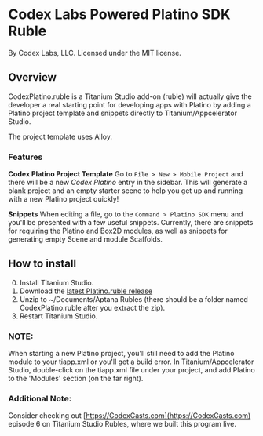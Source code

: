 Codex Labs Powered Platino SDK Ruble
====
By Codex Labs, LLC. Licensed under the MIT license.

Overview
----
CodexPlatino.ruble is a Titanium Studio add-on (ruble) will actually give the developer a real starting point for developing apps with Platino by adding a Platino project template and snippets directly to Titanium/Appcelerator Studio.

The project template uses Alloy.


### Features

**Codex Platino Project Template** Go to `File > New > Mobile Project` and there will be a new *Codex Platino* entry in the sidebar. This will generate a blank project and an empty starter scene to help you get up and running with a new Platino project quickly!

**Snippets** When editing a file, go to the `Command > Platino SDK` menu and you'll be presented with a few useful snippets. Currently, there are snippets for requiring the Platino and Box2D modules, as well as snippets for generating empty Scene and module Scaffolds.


How to install
----

0. Install Titanium Studio.
1. Download the [latest Platino.ruble release](https://github.com/CodexLabs/CodexPlatino.ruble/)
2. Unzip to ~/Documents/Aptana Rubles (there should be a folder named CodexPlatino.ruble after you extract the zip).
3. Restart Titanium Studio.

### NOTE:

When starting a new Platino project, you'll still need to add the Platino module to your tiapp.xml or you'll get a build error. In Titanium/Appcelerator Studio, double-click on the tiapp.xml file under your project, and add Platino to the 'Modules' section (on the far right).

### Additional Note: 

Consider checking out [https://CodexCasts.com](https://CodexCasts.com) episode 6 on Titanium Studio Rubles, where we built this program live.